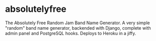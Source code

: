 # absolutelyfree

The Absolutely Free Random Jam Band Name Generator. A very simple "random" band name generator, backended with Django, complete with admin panel and PostgreSQL hooks. Deploys to Heroku in a jiffy.
